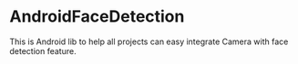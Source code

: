 # AndroidFaceDetection
This is Android lib to help all projects can easy integrate Camera with face detection feature.
